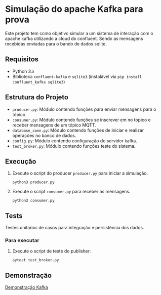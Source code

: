 # Simulação do apache Kafka para prova

Este projeto tem como objetivo simular a um sistema de interação com o apache kafka utilizando a cloud do confluent. Sendo as mensagens recebidas enviadas para o bando de dados sqlite.

## Requisitos

- Python 3.x
- Biblioteca `confluent-kafka` e `sqlite3` (instalável via `pip install confluent_kafka sqlite3`)

## Estrutura do Projeto

- `producer.py`: Módulo contendo funções para enviar mensagens para o tópico.
- `consumer.py`: Módulo contendo funções se inscrever em no topico e receber mensagens de um tópico MQTT.
- `database_conn.py`: Módulo contendo funções de iniciar e realizar operações no banco de dados.
- `config.py`: Módulo contendo configuração do servidor kafka.
- `test_broker.py`: Módulo contendo funções teste do sistema.

## Execução

1. Execute o script do producer `producer.py` para iniciar a simulação.
    ```
    python3 producer.py
    ```
2. Execute o script `consumer.py` para receber as mensagens.
    ```
    python3 consumer.py
    ```
## Tests
Testes unitarios de casos para integração e persistência dos dados.

### Para executar

1. Execute o script de teste do publisher:
    ```
    pytest test_broker.py
    ```

## Demonstração
[Demonstração Kafka](https://drive.google.com/file/d/1XhtXKX91OP1IvbC8S3g2-SqyEAg94RZG/view?usp=sharing)